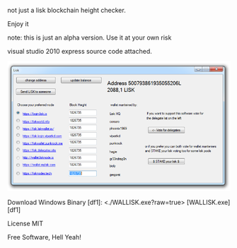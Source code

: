 not just a lisk blockchain height checker.

Enjoy it

note: this is just an alpha version. Use it at your own risk

visual studio 2010 express source code attached.

![Alt text](./image.PNG?raw=true "Optional Title")

Download Windows Binary
[df1]: <./WALLISK.exe?raw=true>
[WALLISK.exe] [df1]



License
MIT

Free Software, Hell Yeah!

